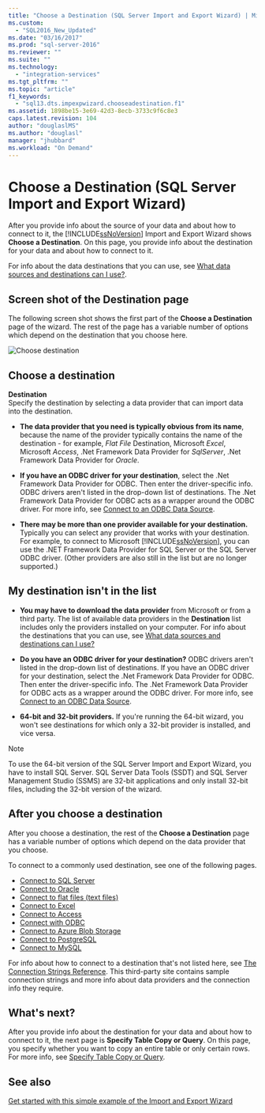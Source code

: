 ```yaml
---
title: "Choose a Destination (SQL Server Import and Export Wizard) | Microsoft Docs"
ms.custom: 
  - "SQL2016_New_Updated"
ms.date: "03/16/2017"
ms.prod: "sql-server-2016"
ms.reviewer: ""
ms.suite: ""
ms.technology: 
  - "integration-services"
ms.tgt_pltfrm: ""
ms.topic: "article"
f1_keywords: 
  - "sql13.dts.impexpwizard.chooseadestination.f1"
ms.assetid: 1898be15-3e69-42d3-8ecb-3733c9f6c8e3
caps.latest.revision: 104
author: "douglaslMS"
ms.author: "douglasl"
manager: "jhubbard"
ms.workload: "On Demand"
---
```

# Choose a Destination (SQL Server Import and Export Wizard)
 After you provide info about the source of your data and about how to connect to it, the [!INCLUDE[ssNoVersion](../../includes/ssnoversion-md.md)] Import and Export Wizard shows **Choose a Destination**. On this page, you provide info about the destination for your data and about how to connect to it.
  
For info about the data destinations that you can use, see [What data sources and destinations can I use?](import-and-export-data-with-the-sql-server-import-and-export-wizard.md#wizardSources). 

## Screen shot of the Destination page
The following screen shot shows the first part of the **Choose a Destination** page of the wizard. The rest of the page has a variable number of options which depend on the destination that you choose here.

![Choose destination](../../integration-services/import-export-data/media/choose-destination.png)

## Choose a destination
 **Destination**  
 Specify the destination by selecting a data provider that can import data into the destination.
 
-   **The data provider that you need is typically obvious from its name**, because the name of the provider typically contains the name of the destination - for example, *Flat File* Destination, Microsoft *Excel*, Microsoft *Access*, .Net Framework Data Provider for *SqlServer*, .Net Framework Data Provider for *Oracle*.

-   **If you have an ODBC driver for your destination**, select the .Net Framework Data Provider for ODBC. Then enter the driver-specific info. ODBC drivers aren't listed in the drop-down list of destinations. The .Net Framework Data Provider for ODBC acts as a wrapper around the ODBC driver. For more info, see [Connect to an ODBC Data Source](../../integration-services/import-export-data/connect-to-an-odbc-data-source-sql-server-import-and-export-wizard.md).

-   **There may be more than one provider available for your destination.** Typically you can select any provider that works with your destination. For example, to connect to Microsoft [!INCLUDE[ssNoVersion](../../includes/ssnoversion-md.md)], you can use the .NET Framework Data Provider for SQL Server or the SQL Server ODBC driver. (Other providers are also still in the list but are no longer supported.) 

## My destination isn't in the list
-   **You may have to download the data provider** from Microsoft or from a third party. The list of available data providers in the **Destination** list includes only the providers installed on your computer. For info about the destinations that you can use, see [What data sources and destinations can I use?](import-and-export-data-with-the-sql-server-import-and-export-wizard.md#wizardSources)

-   **Do you have an ODBC driver for your destination?** ODBC drivers aren't listed in the drop-down list of destinations. If you have an ODBC driver for your destination, select the .Net Framework Data Provider for ODBC. Then enter the driver-specific info. The .Net Framework Data Provider for ODBC acts as a wrapper around the ODBC driver. For more info, see [Connect to an ODBC Data Source](../../integration-services/import-export-data/connect-to-an-odbc-data-source-sql-server-import-and-export-wizard.md).

-   **64-bit and 32-bit providers.** If you're running the 64-bit wizard, you won't see destinations for which only a 32-bit provider is installed, and vice versa.

> [!NOTE]
> To use the 64-bit version of the SQL Server Import and Export Wizard, you have to install SQL Server. SQL Server Data Tools (SSDT) and SQL Server Management Studio (SSMS) are 32-bit applications and only install 32-bit files, including the 32-bit version of the wizard.

## After you choose a destination
After you choose a destination, the rest of the **Choose a Destination** page has a variable number of options which depend on the data provider that you choose.

To connect to a commonly used destination, see one of the following pages.
-   [Connect to SQL Server](../../integration-services/import-export-data/connect-to-a-sql-server-data-source-sql-server-import-and-export-wizard.md)
-   [Connect to Oracle](../../integration-services/import-export-data/connect-to-an-oracle-data-source-sql-server-import-and-export-wizard.md)
-   [Connect to flat files (text files)](../../integration-services/import-export-data/connect-to-a-flat-file-data-source-sql-server-import-and-export-wizard.md)
-   [Connect to Excel](../../integration-services/import-export-data/connect-to-an-excel-data-source-sql-server-import-and-export-wizard.md)
-   [Connect to Access](../../integration-services/import-export-data/connect-to-an-access-data-source-sql-server-import-and-export-wizard.md)
-   [Connect with ODBC](../../integration-services/import-export-data/connect-to-an-odbc-data-source-sql-server-import-and-export-wizard.md)
-   [Connect to Azure Blob Storage](../../integration-services/import-export-data/connect-to-azure-blob-storage-sql-server-import-and-export-wizard.md)
-   [Connect to PostgreSQL](../../integration-services/import-export-data/connect-to-a-postgresql-data-source-sql-server-import-and-export-wizard.md)
-   [Connect to MySQL](../../integration-services/import-export-data/connect-to-a-mysql-data-source-sql-server-import-and-export-wizard.md)

For info about how to connect to a destination that's not listed here, see [The Connection Strings Reference](https://www.connectionstrings.com/). This third-party site contains sample connection strings and more info about data providers and the connection info they require.

## What's next?  
 After you provide info about the destination for your data and about how to connect to it, the next page is **Specify Table Copy or Query**. On this page, you specify whether you want to copy an entire table or only certain rows. For more info, see [Specify Table Copy or Query](../../integration-services/import-export-data/specify-table-copy-or-query-sql-server-import-and-export-wizard.md).  

## See also
[Get started with this simple example of the Import and Export Wizard](../../integration-services/import-export-data/get-started-with-this-simple-example-of-the-import-and-export-wizard.md)


